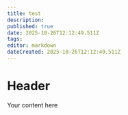 ```yaml
---
title: test
description: 
published: true
date: 2025-10-26T12:12:49.511Z
tags: 
editor: markdown
dateCreated: 2025-10-26T12:12:49.511Z
---
```


# Header
Your content here